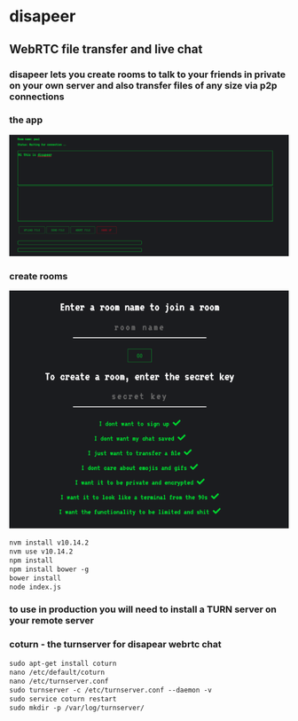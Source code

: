 # disapeer

## WebRTC file transfer and live chat

### disapeer lets you create rooms to talk to your friends in private on your own server and also transfer files of any size via p2p connections

### the app

![disapeer](app.png)

### create rooms

![disapeer](room.png)

```
nvm install v10.14.2
nvm use v10.14.2
npm install
npm install bower -g
bower install
node index.js
```

### to use in production you will need to install a TURN server on your remote server

### coturn - the turnserver for disapear webrtc chat
```
sudo apt-get install coturn
nano /etc/default/coturn
nano /etc/turnserver.conf
sudo turnserver -c /etc/turnserver.conf --daemon -v
sudo service coturn restart
sudo mkdir -p /var/log/turnserver/
```
